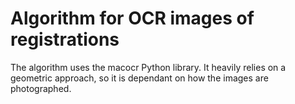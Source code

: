 # Algorithm for OCR images of registrations

The algorithm uses the macocr Python library.
It heavily relies on a geometric approach,
so it is dependant on how the images are photographed.